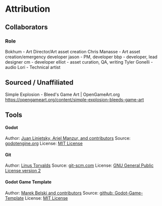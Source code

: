 # Attribution
## Collaborators

### Role
Bokhum - Art Director/Art asset creation
Chris Manasse - Art asset creation/emergency developer
jason - PM, developer
bbp - developer, lead designer
cm - developer
elliot - asset curation, QA, writing
Tyler Gonelli - audio
Lori - Technical artist


## Sourced / Unaffiliated
Simple Explosion - Bleed's Game Art | OpenGameArt.org
https://opengameart.org/content/simple-explosion-bleeds-game-art

## Tools
#### Godot
Author: [Juan Linietsky, Ariel Manzur, and contributors](https://godotengine.org/contact)
Source: [godotengine.org](https://godotengine.org/)
License: [MIT License](https://github.com/godotengine/godot/blob/master/LICENSE.txt)

#### Git
Author: [Linus Torvalds](https://github.com/torvalds)
Source: [git-scm.com](https://git-scm.com/downloads)
License: [GNU General Public License version 2](https://opensource.org/licenses/GPL-2.0)

#### Godot Game Template
Author: [Marek Belski and contributors](https://github.com/Maaack/Godot-Game-Template/graphs/contributors)
Source: [github: Godot-Game-Template](https://github.com/Maaack/Godot-Game-Template)
License: [MIT License](LICENSE.txt)
